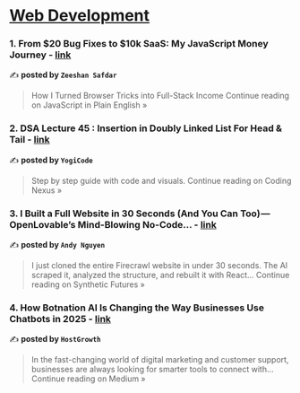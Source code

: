 
<h1><a href=https://medium.com/tag/web-development/recommended target="_blank" rel="noopener noreferrer">Web Development</a></h1>
<h3>1. From $20 Bug Fixes to $10k SaaS: My JavaScript Money Journey - <a href="https://javascript.plainenglish.io/from-20-bug-fixes-to-10k-saas-my-javascript-money-journey-6b2c39b547da?source=rss------web_development-5" target="_blank" rel="noopener noreferrer">link</a></h3>

✍️ **posted by `Zeeshan Safdar`**

<blockquote>How I Turned Browser Tricks into Full-Stack Income
Continue reading on JavaScript in Plain English »</blockquote>

<h3>2. DSA Lecture 45 : Insertion in Doubly Linked List For Head & Tail - <a href="https://medium.com/coding-nexus/dsa-lecture-45-insertion-in-doubly-linked-list-for-head-tail-85b319041b8e?source=rss------web_development-5" target="_blank" rel="noopener noreferrer">link</a></h3>

✍️ **posted by `YogiCode`**

<blockquote>Step by step guide with code and visuals.
Continue reading on Coding Nexus »</blockquote>

<h3>3. I Built a Full Website in 30 Seconds (And You Can Too) — OpenLovable’s Mind-Blowing No-Code… - <a href="https://medium.com/synthetic-futures/i-built-a-full-website-in-30-seconds-and-you-can-too-openlovables-mind-blowing-no-code-7105a2dbd172?source=rss------web_development-5" target="_blank" rel="noopener noreferrer">link</a></h3>

✍️ **posted by `Andy Nguyen`**

<blockquote>I just cloned the entire Firecrawl website in under 30 seconds. The AI scraped it, analyzed the structure, and rebuilt it with React…
Continue reading on Synthetic Futures »</blockquote>

<h3>4. How Botnation AI Is Changing the Way Businesses Use Chatbots in 2025 - <a href="https://medium.com/@HostGrowth/how-botnation-ai-is-changing-the-way-businesses-use-chatbots-in-2025-0d8a039e49aa?source=rss------web_development-5" target="_blank" rel="noopener noreferrer">link</a></h3>

✍️ **posted by `HostGrowth`**

<blockquote>In the fast-changing world of digital marketing and customer support, businesses are always looking for smarter tools to connect with…
Continue reading on Medium »</blockquote>

